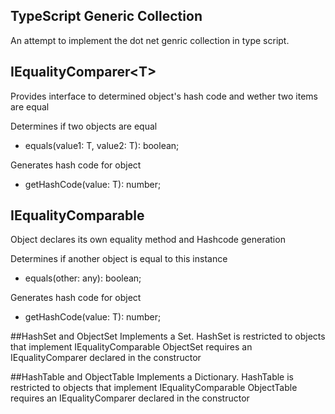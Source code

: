﻿## TypeScript Generic Collection
An attempt to implement the dot net genric collection in type script.

## IEqualityComparer&lt;T&gt;
Provides interface to determined object's hash code and wether two items are equal

Determines if two objects are equal

* equals(value1: T, value2: T): boolean;
   
Generates hash code for object

* getHashCode(value: T): number;

## IEqualityComparable
Object declares its own equality method and Hashcode generation

Determines if another object is equal to this instance

* equals(other: any): boolean;
   
Generates hash code for object

* getHashCode(value: T): number;

##HashSet and ObjectSet
Implements a Set. 
HashSet is restricted to objects that implement IEqualityComparable
ObjectSet requires an IEqualityComparer declared in the constructor

##HashTable and ObjectTable
Implements a Dictionary. 
HashTable is restricted to objects that implement IEqualityComparable
ObjectTable requires an IEqualityComparer declared in the constructor
